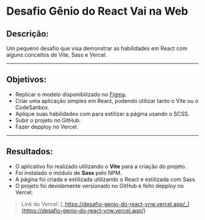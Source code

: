 # Desafio Gênio do React Vai na Web

## Descrição:

Um pequeno desafio que visa demonstrar as habilidades em React com alguns conceitos de Vite, Sass e Vercel.

---
## Objetivos:

- Replicar o modelo disponibilizado no [Figma](https://www.figma.com/design/LBODsPDSyKhBv5lex4Vrsv/Untitled?node-id=0-1&node-type=canvas&t=P8tHn7xXGiTtuRCP-0).
- Criar uma aplicação simples em React, podendo utilizar tanto o Vite ou o CodeSanbox.
- Aplique suas habilidades com para estilizar a página usando o SCSS.
- Subir o projeto no GitHub.
- Fazer depploy no Vercel.

---
## Resultados:

- O aplicativo foi realizado utilizando o **Vite** para a criação do projeto.
- Foi instalado o módulo de **Sass** pelo NPM.
- A página foi criada e estilizada utilizando o React e estilizada com Sass.
- O projeto foi devidamente versionado no GitHub e feito depploy no Vercel.

> Link do Vercel: [_https://desafio-genio-do-react-vnw.vercel.app/_](https://desafio-genio-do-react-vnw.vercel.app/)
